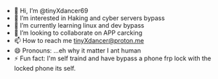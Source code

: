- 👋 Hi, I’m @tinyXdancer69
- 👀 I’m interested in Haking and cyber servers bypass
- 🌱 I’m currently learning linux and dev bypass
- 💞️ I’m looking to collaborate on APP carcking 
- 📫 How to reach me tinyXdancer@proton.me  
- 😄 Pronouns: ...eh why it matter I ant human
- ⚡ Fun fact: I'm self traind and have bypass a phone frp lock with the locked phone its self.

<!---
tinydancer69/tinydancer69 is a ✨ special ✨ repository because its `README.md` (this file) appears on your GitHub profile.
You can click the Preview link to take a look at your changes.
--->
